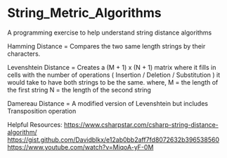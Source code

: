 # String_Metric_Algorithms
A programming exercise to help understand string distance algorithms

Hamming Distance = Compares the two same length strings by their characters. 

Levenshtein Distance = Creates a (M + 1) x (N + 1) matrix where it fills in cells with the number of operations ( Insertion / Deletion / Substitution ) it would take to have both strings to be the same.
where, 
M = the length of the first string
N = the length of the second string

Damereau Distance = A modified version of Levenshtein but includes Transposition operation


Helpful Resources:
https://www.csharpstar.com/csharp-string-distance-algorithm/
https://gist.github.com/Davidblkx/e12ab0bb2aff7fd8072632b396538560
https://www.youtube.com/watch?v=MiqoA-yF-0M
